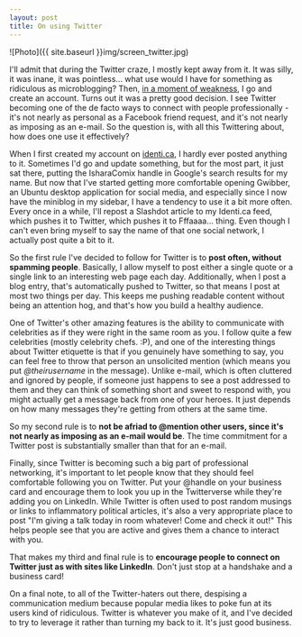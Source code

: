 ```yaml
---
layout: post
title: On using Twitter
---
```


![Photo]({{ site.baseurl }}img/screen_twitter.jpg)

I'll admit that during the Twitter craze, I mostly kept away from it. It was silly, it was inane, it was pointless... what use would I have for something as ridiculous as microblogging? Then, <a href="http://twitter.com/isharacomix">in a moment of weakness</a>, I go and create an account. Turns out it was a pretty good decision. I see Twitter becoming one of the de facto ways to connect with people professionally - it's not nearly as personal as a Facebook friend request, and it's not nearly as imposing as an e-mail. So the question is, with all this Twittering about, how does one use it effectively?

When I first created my account on <a href="http://identi.ca/isharacomix">identi.ca</a>, I hardly ever posted anything to it. Sometimes I'd go and update something, but for the most part, it just sat there, putting the IsharaComix handle in Google's search results for my name. But now that I've started getting more comfortable opening Gwibber, an Ubuntu desktop application for social media, and especially since I now have the miniblog in my sidebar, I have a tendency to use it a bit more often. Every once in a while, I'll repost a Slashdot article to my Identi.ca feed, which pushes it to Twitter, which pushes it to Fffaaaa... thing. Even though I can't even bring myself to say the name of that one social network, I actually post quite a bit to it.

So the first rule I've decided to follow for Twitter is to <strong>post often, without spamming people</strong>. Basically, I allow myself to post either a single quote or a single link to an interesting web page each day. Additionally, when I post a blog entry, that's automatically pushed to Twitter, so that means I post at most two things per day. This keeps me pushing readable content without being an attention hog, and that's how you build a healthy audience.

One of Twitter's other amazing features is the ability to communicate with celebrities as if they were right in the same room as you. I follow quite a few celebrities (mostly celebrity chefs. :P), and one of the interesting things about Twitter etiquette is that if you genuinely have something to say, you can feel free to throw that person an unsolicited mention (which means you put <em>@theirusername</em> in the message). Unlike e-mail, which is often cluttered and ignored by people, if someone just happens to see a post addressed to them and they can think of something short and sweet to respond with, you might actually get a message back from one of your heroes. It just depends on how many messages they're getting from others at the same time.

So my second rule is to <strong>not be afriad to @mention other users, since it's not nearly as imposing as an e-mail would be</strong>. The time commitment for a Twitter post is substantially smaller than that for an e-mail.

Finally, since Twitter is becoming such a big part of professional networking, it's important to let people know that they should feel comfortable following you on Twitter. Put your @handle on your business card and encourage them to look you up in the Twitterverse while they're adding you on LinkedIn. While Twitter is often used to post random musings or links to inflammatory political articles, it's also a very appropriate place to post "I'm giving a talk today in room whatever! Come and check it out!" This helps people see that you are active and gives them a chance to interact with you.

That makes my third and final rule is to <strong>encourage people to connect on Twitter just as with sites like LinkedIn</strong>. Don't just stop at a handshake and a business card!

On a final note, to all of the Twitter-haters out there, despising a communication medium because popular media likes to poke fun at its users kind of ridiculous. Twitter is whatever you make of it, and I've decided to try to leverage it rather than turning my back to it. It's just good business.
